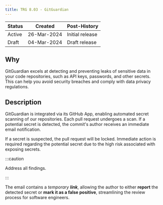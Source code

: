 ```yaml
---
title: TRG 8.03 - GitGuardian
---
```


| Status | Created     | Post-History    |
|--------|-------------|-----------------|
| Active | 26-Mar-2024 | Initial release |
| Draft  | 04-Mar-2024 | Draft release   |

## Why

GitGuardian excels at detecting and preventing leaks of sensitive data in your code repositories, such as API keys, passwords, and other secrets. This can help you avoid security breaches and comply with data privacy regulations.

## Description

GitGuardian is integrated via its GitHub App, enabling automated secret scanning of our repositories. Each pull request undergoes a scan. If a potential secret is detected, the commit's author receives an immediate email notification.

If a secret is suspected, the pull request will be locked. Immediate action is required regarding the potential secret due to the high risk associated with exposing secrets.

:::caution

Address all findings.

:::

The email contains a _temporary **link**_, allowing the author to either **report** the detected secret or **mark it as a false positive**, streamlining the review process for software engineers.
